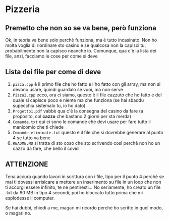 # **Pizzeria**
## Premetto che non so se va bene, però funziona

Ok, in teoria va bene solo perchè funziona, ma è tutto incasinato.
Non ho molta voglia di riordinare sto casino e se qualcosa non la capisci tu,
probabilmente non la capisco neanche io.
Comunque, qua c'è la lista dei file, anzi, facciamo le cose per come si deve



## Lista dei file per come di deve
1. `pizza.cpp` è il primo file che ho fatto e l'ho fatto con gli array, ma non si devono usare, quindi guardalo se vuoi, ma non serve
2. `Pizza2.cpp` ecco, ora ci siamo, questo è il file cazzuto che ho fatto e del quale si capisce poco e niente ma che funziona (se hai sbaddu supecchiu sistemalo tu, io ho dato)
3. `Progetto1.pdf` vabbè qua c'è la consegna del casino da fare (a proposito, col **cazzo** che bastano 2 giorni per sta merda)
4. `Comande.txt` qui ci sono le comande che devi usare per fare tutto il manicomio che ti chiede
5. `Comande_eliminate.txt` questo è il file che si dovrebbe generare al punto 4 se tutto va bene
6. `README.MD` si tratta di sto coso che sto scrivendo così perchè non ho un cazzo da fare, che bello il covid

## **ATTENZIONE**
Tena accura quando lavori in scrittura con i file, tipo per il punto 4 perchè se mai ti dovessi arrisicare a mettere un inserimento su file in un loop che non ti accorgi essere infinito, te ne pentiresti...
No seriamente, ho creato un file .txt da 90 MB in tipo 4 secondi, poi ho bloccato tutto prima che mi esplodesse il computer.

Se hai dubbi, chiedi a me, magari mi ricordo perchè ho scritto in quel modo, o magari no.